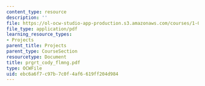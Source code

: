 ```yaml
---
content_type: resource
description: ''
file: https://ol-ocw-studio-app-production.s3.amazonaws.com/courses/1-054-mechanics-and-design-of-concrete-structures-spring-2004/ebc6a6f7c97b7c0f4af6619ff204d984_prgrt_cody_flmng.pdf
file_type: application/pdf
learning_resource_types:
- Projects
parent_title: Projects
parent_type: CourseSection
resourcetype: Document
title: prgrt_cody_flmng.pdf
type: OCWFile
uid: ebc6a6f7-c97b-7c0f-4af6-619ff204d984
---
```

